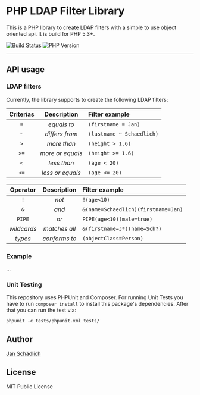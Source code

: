 # PHP LDAP Filter Library

This is a PHP library to create LDAP filters with a simple to use object oriented api. It is build for PHP 5.3+.

[![Build Status](https://travis-ci.org/jschaedl/php-ldapfilter.svg?branch=master)](https://travis-ci.org/jschaedl/php-ldapfilter)
![PHP Version](https://img.shields.io/badge/version-PHP%205.3%2B-lightgrey.svg)


---

## API usage

### LDAP filters

Currently, the library supports to create the following LDAP filters:

| Criterias   | Description       | Filter example |
|:-----------:|:-----------------:|:--------------|
| `=`         | *equals to*       | `(firstname = Jan)` |
| `~`         | *differs from*    | `(lastname ~ Schaedlich)` |
| `>`         | *more than*       | `(height > 1.6)` |
| `>=`        | *more or equals*  | `(height >= 1.6)` |
| `<`         | *less than*       | `(age < 20)` |
| `<=`        | *less or equals*  | `(age <= 20)` |


| Operator    | Description       | Filter example |
|:-----------:|:-----------------:|:--------------|
| `!`         | *not*             | `!(age<10)` |
| `&`         | *and*             | `&(name=Schaedlich)(firstname=Jan)` |
| `PIPE`      | *or*              | `PIPE(age<10)(male=true)` |
| *wildcards* | *matches all*     |	`&(firstname=J*)(name=Sch?)` |
| *types*     | *conforms to*     | `(objectClass=Person)` |

### Example

...	

### Unit Testing

This repository uses PHPUnit and Composer. For running Unit Tests you have to run `composer install` to install this package's dependencies. After that you can run the test via:

```
phpunit -c tests/phpunit.xml tests/
```
   
## Author

[Jan Schädlich](https://github.com/jschaedl)


## License

MIT Public License

